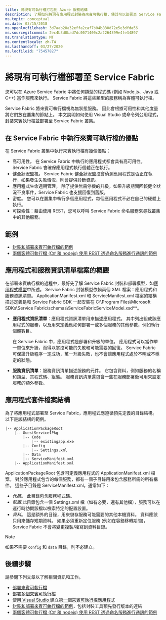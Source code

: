 ```yaml
---
title: 將現有可執行檔打包到 Azure 服務結構
description: 了解如何將現有應用程式封裝為來賓可執行檔，使其可以部署至 Service Fabric 叢集。
ms.topic: conceptual
ms.date: 03/15/2018
ms.openlocfilehash: 3d7aab28a32effa2caf7b04b830d72e5e3dfda56
ms.sourcegitcommit: 2ec4b3d0bad7dc0071400c2a2264399e4fe34897
ms.translationtype: MT
ms.contentlocale: zh-TW
ms.lasthandoff: 03/27/2020
ms.locfileid: "75457827"
---
```

# <a name="deploy-an-existing-executable-to-service-fabric"></a>將現有可執行檔部署至 Service Fabric
您可以在 Azure Service Fabric 中將任何類型的程式碼 (例如 Node.js、Java 或 C++) 當作服務來執行。 Service Fabric 將這些類型的服務稱為客體可執行檔。

Service Fabric 將來賓可執行檔視為無狀態服務。 因此會根據可用性和其他度量將它們放在叢集的節點上。 本文說明如何使用 Visual Studio 或命令列公用程式，封裝來賓執行檔並部署至 Service Fabric 叢集。

## <a name="benefits-of-running-a-guest-executable-in-service-fabric"></a>在 Service Fabric 中執行來賓可執行檔的優點
在 Service Fabric 叢集中執行來賓執行檔有幾個優點：

* 高可用性。 在 Service Fabric 中執行的應用程式都會具有高可用性。 Service Fabric 會確保應用程式執行個體正在執行。
* 健全狀況監視。 Service Fabric 健全狀況監控會偵測應用程式是否正在執行，如果發生失敗情況，則會提供診斷資訊。   
* 應用程式生命週期管理。 除了提供無需停機的升級，如果升級期間回報健全狀況不良事件，Service Fabric 也支援回復到舊版。    
* 密度。 您可以在叢集中執行多個應用程式，每個應用程式不必在自己的硬體上執行。
* 可探索性：藉由使用 REST，您可以呼叫 Service Fabric 命名服務來尋找叢集中的其他服務。 

## <a name="samples"></a>範例
* [封裝和部署來賓可執行檔的範例](https://github.com/Azure-Samples/service-fabric-dotnet-getting-started)
* [兩個客體可執行檔 (C# 和 nodejs) 使用 REST 透過命名服務進行通訊的範例](https://github.com/Azure-Samples/service-fabric-dotnet-containers)

## <a name="overview-of-application-and-service-manifest-files"></a>應用程式和服務資訊清單檔案的概觀
在部署來賓執行檔的過程中，最好先了解 Service Fabric 封裝和部署模型，如[應用程式模型](service-fabric-application-model.md)中所述。 Service Fabric 封裝模型依賴兩個 XML 檔案：應用程式和服務資訊清單。 ApplicationManifest.xml 和 ServiceManifest.xml 檔案的結構描述定義是和 Service Fabric SDK 一起安裝在 C:\Program Files\Microsoft SDKs\Service Fabric\schemas\ServiceFabricServiceModel.xsd**。

* **應用程式資訊清單**：應用程式資訊清單用來描述應用程式。 其中列出組成該應用程式的服務，以及用來定義應如何部署一或多個服務的其他參數，例如執行個體數目。

  在 Service Fabric 中，應用程式是部署和升級的單位。 應用程式可以當作單一單位來升級，而得以掌控可能的失敗和可能需要的回復。 Service Fabric 可保證升級程序一定成功，萬一升級失敗，也不會讓應用程式處於不明或不穩定的狀態。
* **服務資訊清單**：服務資訊清單描述服務的元件。 它包含資料，例如服務的名稱和類型、其程式碼、組態。 服務資訊清單還包含一些在服務部署後可用來設定服務的額外參數。

## <a name="application-package-file-structure"></a>應用程式套件檔案結構
為了將應用程式部署至 Service Fabric，應用程式應遵循預先定義的目錄結構。 以下是該結構的範例。

```
|-- ApplicationPackageRoot
    |-- GuestService1Pkg
        |-- Code
            |-- existingapp.exe
        |-- Config
            |-- Settings.xml
        |-- Data
        |-- ServiceManifest.xml
    |-- ApplicationManifest.xml
```

ApplicationPackageRoot 包含可定義應用程式的 ApplicationManifest.xml 檔案。 對於應用程式包含的每個服務，都有一個子目錄用來包含服務所需的所有構件。 這些子目錄是 ServiceManifest.xml，通常如下︰

* *代碼*。 此目錄包含服務程式碼。
* *配置*.此目錄包含一個 Settings.xml 檔（如有必要，還有其他檔），服務可以在運行時訪問該檔以檢索特定的配置設置。
* *資料*。 這是額外的目錄，用來儲存服務可能需要的其他本機資料。 資料應該只用來儲存短期資料。 如果必須重新定位服務 (例如在容錯移轉期間)，Service Fabric 不會將變更複製/複寫到資料目錄。

> [!NOTE]
> 如果不需要 `config` 和 `data` 目錄，則不必建立。
>
>

## <a name="next-steps"></a>後續步驟
請參閱下列文章以了解相關資訊和工作。
* [部署來賓可執行檔](service-fabric-deploy-existing-app.md)
* [部署多個來賓可執行檔](service-fabric-deploy-multiple-apps.md)
* [使用 Visual Studio 建立第一個來賓可執行檔應用程式](quickstart-guest-app.md)
* [封裝和部署來賓可執行檔的範例](https://github.com/Azure-Samples/service-fabric-dotnet-getting-started)，包括封裝工具預先發行版本的連結
* [兩個客體可執行檔 (C# 和 nodejs) 使用 REST 透過命名服務進行通訊的範例](https://github.com/Azure-Samples/service-fabric-containers)

